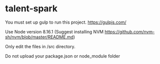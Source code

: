 # talent-spark
You must set up gulp to run this project. https://gulpjs.com/

Use Node version 8.16.1 (Suggest installing NVM https://github.com/nvm-sh/nvm/blob/master/README.md)

Only edit the files in /src directory.

Do not upload your package.json or node_module folder

